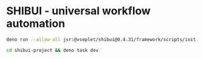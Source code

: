 # SHIBUI - universal workflow automation

```sh
deno run --allow-all jsr:@vseplet/shibui@0.4.31/framework/scripts/init
```

```sh
cd shibui-project && deno task dev
```
